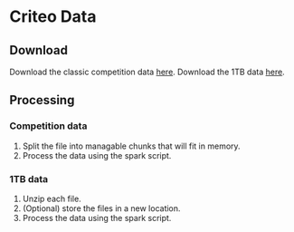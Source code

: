 # Criteo Data

## Download
Download the classic competition data [here](http://labs.criteo.com/2014/02/kaggle-display-advertising-challenge-dataset/).
Download the 1TB data [here](https://labs.criteo.com/2013/12/download-terabyte-click-logs-2/).

## Processing
### Competition data
1. Split the file into managable chunks that will fit in memory.
2. Process the data using the spark script.

### 1TB data
1. Unzip each file.
2. (Optional) store the files in a new location.
3. Process the data using the spark script.

